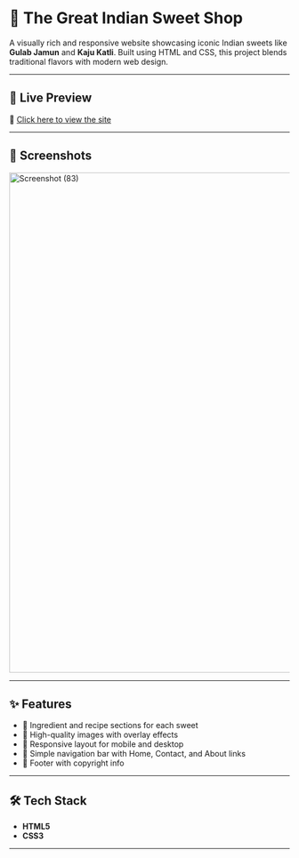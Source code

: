 # 🍬 The Great Indian Sweet Shop

A visually rich and responsive website showcasing iconic Indian sweets like **Gulab Jamun** and **Kaju Katli**. Built using HTML and CSS, this project blends traditional flavors with modern web design.

---

## 🚀 Live Preview

🔗 [Click here to view the site](https://ashutoshrai142.github.io/TheGreatIndianSweetShop/)


---

## 📸 Screenshots
<img width="1600" height="900" alt="Screenshot (83)" src="https://github.com/user-attachments/assets/fee85d37-a0e9-4873-ae58-f6f04642ad01" />


---

## ✨ Features

- 🍭 Ingredient and recipe sections for each sweet
- 📸 High-quality images with overlay effects
- 📱 Responsive layout for mobile and desktop
- 🧭 Simple navigation bar with Home, Contact, and About links
- 🧁 Footer with copyright info

---

## 🛠️ Tech Stack

- **HTML5**
- **CSS3**

---


